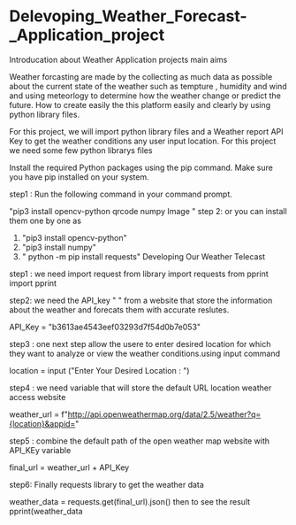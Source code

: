 # Delevoping_Weather_Forecast-_Application_project
Introducation about Weather Application projects main aims

Weather forcasting are made by the collecting as much data as possible about the current state of the weather such as tempture , humidity and wind and using meteorlogy to determine how the weather change or predict the future. How to create easily the this platform easily and clearly by using python library files.

For this project, we will import python library files and a Weather report API Key to get the weather conditions any user input location. For this project we need some few python librarys files

Install the required Python packages using the pip command. Make sure you have pip installed on your system.

step1 : Run the following command in your command prompt.

"pip3 install opencv-python qrcode numpy Image " step 2: or you can install them one by one as

1) "pip3 install opencv-python"
2) "pip3 install numpy"
3) " python -m pip install requests"
Developing Our Weather Telecast

step1 : we need import request from library import requests from pprint import pprint

step2: we need the API_key " " from a website that store the information about the weather and forecats them with accurate reslutes.

API_Key = "b3613ae4543eef03293d7f54d0b7e053"

step3 : one next step allow the usere to enter desired location for which they want to analyze or view the weather conditions.using input command

location = input ("Enter Your Desired Location : ")

step4 : we need variable that will store the default URL location weather access website

weather_url = f"http://api.openweathermap.org/data/2.5/weather?q={location}&appid="

step5 : combine the default path of the open weather map website with API_KEy variable

final_url = weather_url + API_Key

step6: Finally requests library to get the weather data

weather_data = requests.get(final_url).json() then to see the result pprint(weather_data
